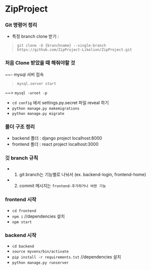 # ZipProject

### Git 명령어 정리
- 특정 branch clone 받기 :

> `git clone -b {branchname} --single-branch https://github.com/ZipProject-Likelion/ZipProject.git`
  
### 처음 Clone 받았을 때 해줘야할 것
~~- mysql 서버 접속
> `mysql.server start`

~~> `mysql -uroot -p`

- `cd config` 에서 settings.py.secret 파일 reveal 하기
- `python manage.py makemigrations`
- `python manage.py migrate`

### 폴더 구조 정리

- backend 폴더 : django project localhost:8000
- frontend 폴더 : react project localhost:3000

### 깃 branch 규칙

- 1. git branch는 기능별로 나눠서 (ex. backend-login, frontend-home)
- 2. commit 메시지는 `frontend-추가하거나 바뀐 기능`


### frontend 시작
- `cd frontend`
- `npm i` //dependencies 설치
- `npm start`

### backend 시작
- `cd backend`
- `source myvenv/bin/activate`
- `pip install -r requirements.txt` //dependencies 설치
- `python manage.py runserver`
